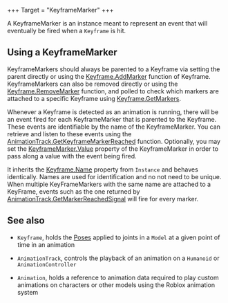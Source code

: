 +++
Target = "KeyframeMarker"
+++

A KeyframeMarker is an instance meant to represent an event that will eventually be fired when a `Keyframe` is hit.## Using a KeyframeMarkerKeyframeMarkers should always be parented to a Keyframe via setting the parent directly or using the [Keyframe.AddMarker](https://developer.roblox.com/api-reference/function/Keyframe/AddMarker) function of Keyframe. KeyframeMarkers can also be removed directly or using the [Keyframe.RemoveMarker](https://developer.roblox.com/api-reference/function/Keyframe/RemoveMarker) function, and polled to check which markers are attached to a specific Keyframe using [Keyframe.GetMarkers](https://developer.roblox.com/api-reference/function/Keyframe/GetMarkers).Whenever a Keyframe is detected as an animation is running, there will be an event fired for each KeyframeMarker that is parented to the Keyframe. These events are identifiable by the name of the KeyframeMarker. You can retrieve and listen to these events using the [AnimationTrack.GetKeyframeMarkerReached](https://developer.roblox.com/search#stq=GetKeyframeMarkerReached) function. Optionally, you may set the [KeyframeMarker.Value](https://developer.roblox.com/api-reference/property/KeyframeMarker/Value) property of the KeyframeMarker in order to pass along a value with the event being fired.It inherits the [Keyframe.Name](https://developer.roblox.com/api-reference/property/Instance/Name) property from `Instance` and behaves identically. Names are used for identification and no not need to be unique. When multiple KeyFrameMarkers with the same name are attached to a KeyFrame, events such as the one returned by [AnimationTrack.GetMarkerReachedSignal](https://developer.roblox.com/api-reference/function/AnimationTrack/GetMarkerReachedSignal) will fire for every marker.## See also - `Keyframe`,  holds the [Poses](https://developer.roblox.com/api-reference/class/Pose) applied to joints in a `Model` at a given point of time in an animation - `AnimationTrack`, controls the playback of an animation on a `Humanoid` or `AnimationController` - `Animation`, holds a reference to animation data required to play custom animations on characters or other models using the Roblox animation system
